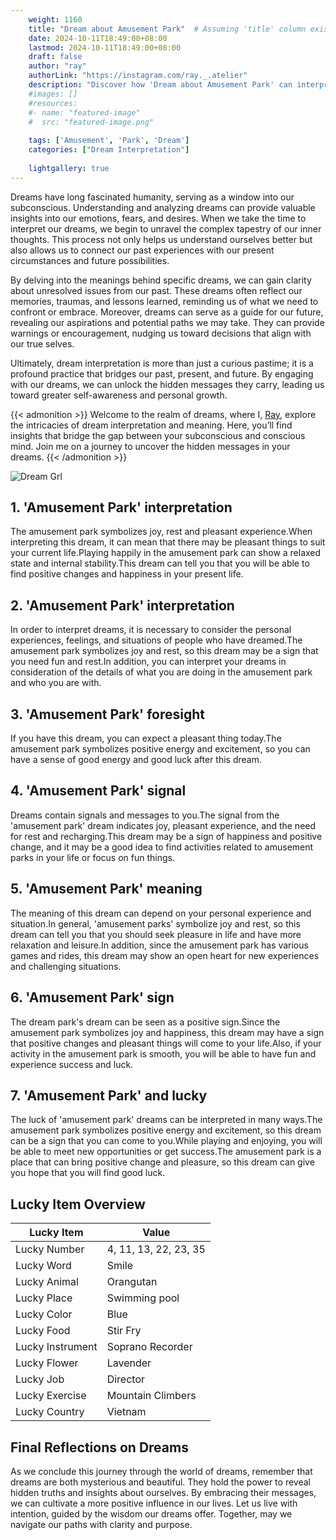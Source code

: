 ```yaml
---
    weight: 1160
    title: "Dream about Amusement Park"  # Assuming 'title' column exists
    date: 2024-10-11T18:49:00+08:00
    lastmod: 2024-10-11T18:49:00+08:00
    draft: false
    author: "ray"
    authorLink: "https://instagram.com/ray._.atelier"
    description: "Discover how 'Dream about Amusement Park' can interpret your future and uncover its significant meanings in your life."
    #images: []
    #resources:
    #- name: "featured-image"
    #  src: "featured-image.png"
    
    tags: ['Amusement', 'Park', 'Dream']
    categories: ["Dream Interpretation"]
    
    lightgallery: true
---
```

    
Dreams have long fascinated humanity, serving as a window into our subconscious. Understanding and analyzing dreams can provide valuable insights into our emotions, fears, and desires. When we take the time to interpret our dreams, we begin to unravel the complex tapestry of our inner thoughts. This process not only helps us understand ourselves better but also allows us to connect our past experiences with our present circumstances and future possibilities.

By delving into the meanings behind specific dreams, we can gain clarity about unresolved issues from our past. These dreams often reflect our memories, traumas, and lessons learned, reminding us of what we need to confront or embrace. Moreover, dreams can serve as a guide for our future, revealing our aspirations and potential paths we may take. They can provide warnings or encouragement, nudging us toward decisions that align with our true selves.

Ultimately, dream interpretation is more than just a curious pastime; it is a profound practice that bridges our past, present, and future. By engaging with our dreams, we can unlock the hidden messages they carry, leading us toward greater self-awareness and personal growth.

{{< admonition >}}
Welcome to the realm of dreams, where I, [Ray](https://instagram.com/ray._.atelier), explore the intricacies of dream interpretation and meaning. Here, you’ll find insights that bridge the gap between your subconscious and conscious mind. Join me on a journey to uncover the hidden messages in your dreams.
{{< /admonition >}}

![Dream Grl](https://cdn.pixabay.com/photo/2017/11/02/03/35/gothic-2910057_1280.jpg "Dream Grl")

## 1. 'Amusement Park' interpretation
The amusement park symbolizes joy, rest and pleasant experience.When interpreting this dream, it can mean that there may be pleasant things to suit your current life.Playing happily in the amusement park can show a relaxed state and internal stability.This dream can tell you that you will be able to find positive changes and happiness in your present life.

## 2. 'Amusement Park' interpretation
In order to interpret dreams, it is necessary to consider the personal experiences, feelings, and situations of people who have dreamed.The amusement park symbolizes joy and rest, so this dream may be a sign that you need fun and rest.In addition, you can interpret your dreams in consideration of the details of what you are doing in the amusement park and who you are with.

## 3. 'Amusement Park' foresight
If you have this dream, you can expect a pleasant thing today.The amusement park symbolizes positive energy and excitement, so you can have a sense of good energy and good luck after this dream.

## 4. 'Amusement Park' signal
Dreams contain signals and messages to you.The signal from the 'amusement park' dream indicates joy, pleasant experience, and the need for rest and recharging.This dream may be a sign of happiness and positive change, and it may be a good idea to find activities related to amusement parks in your life or focus on fun things.

## 5. 'Amusement Park' meaning
The meaning of this dream can depend on your personal experience and situation.In general, 'amusement parks' symbolize joy and rest, so this dream can tell you that you should seek pleasure in life and have more relaxation and leisure.In addition, since the amusement park has various games and rides, this dream may show an open heart for new experiences and challenging situations.

## 6. 'Amusement Park' sign
The dream park's dream can be seen as a positive sign.Since the amusement park symbolizes joy and happiness, this dream may have a sign that positive changes and pleasant things will come to your life.Also, if your activity in the amusement park is smooth, you will be able to have fun and experience success and luck.

## 7. 'Amusement Park' and lucky
The luck of 'amusement park' dreams can be interpreted in many ways.The amusement park symbolizes positive energy and excitement, so this dream can be a sign that you can come to you.While playing and enjoying, you will be able to meet new opportunities or get success.The amusement park is a place that can bring positive change and pleasure, so this dream can give you hope that you will find good luck.

## Lucky Item Overview
| Lucky Item          | Value              |
|---------------|--------------------|
| Lucky Number        | 4, 11, 13, 22, 23, 35  |
| Lucky Word          | Smile |
| Lucky Animal        | Orangutan |
| Lucky Place         | Swimming pool     |
| Lucky Color         | Blue     |
| Lucky Food          | Stir Fry      |
| Lucky Instrument    | Soprano Recorder |
| Lucky Flower        | Lavender    |
| Lucky Job           | Director       |
| Lucky Exercise      | Mountain Climbers  |
| Lucky Country       | Vietnam    |


##  Final Reflections on Dreams

As we conclude this journey through the world of dreams, remember that dreams are both mysterious and beautiful. They hold the power to reveal hidden truths and insights about ourselves. By embracing their messages, we can cultivate a more positive influence in our lives. Let us live with intention, guided by the wisdom our dreams offer. Together, may we navigate our paths with clarity and purpose.
